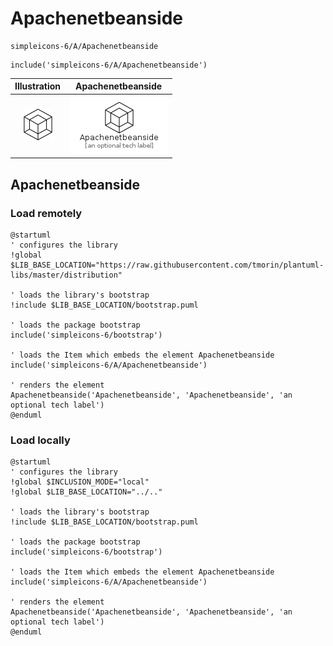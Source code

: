 # Apachenetbeanside


```text
simpleicons-6/A/Apachenetbeanside
```

```text
include('simpleicons-6/A/Apachenetbeanside')
```



| Illustration | Apachenetbeanside |
| :---: | :---: |
| ![illustration for Illustration](../../simpleicons-6/A/Apachenetbeanside.png) | ![illustration for Apachenetbeanside](../../simpleicons-6/A/Apachenetbeanside.Local.png) |




## Apachenetbeanside

### Load remotely
```plantuml
@startuml
' configures the library
!global $LIB_BASE_LOCATION="https://raw.githubusercontent.com/tmorin/plantuml-libs/master/distribution"

' loads the library's bootstrap
!include $LIB_BASE_LOCATION/bootstrap.puml

' loads the package bootstrap
include('simpleicons-6/bootstrap')

' loads the Item which embeds the element Apachenetbeanside
include('simpleicons-6/A/Apachenetbeanside')

' renders the element
Apachenetbeanside('Apachenetbeanside', 'Apachenetbeanside', 'an optional tech label')
@enduml
```

### Load locally
```plantuml
@startuml
' configures the library
!global $INCLUSION_MODE="local"
!global $LIB_BASE_LOCATION="../.."

' loads the library's bootstrap
!include $LIB_BASE_LOCATION/bootstrap.puml

' loads the package bootstrap
include('simpleicons-6/bootstrap')

' loads the Item which embeds the element Apachenetbeanside
include('simpleicons-6/A/Apachenetbeanside')

' renders the element
Apachenetbeanside('Apachenetbeanside', 'Apachenetbeanside', 'an optional tech label')
@enduml
```


